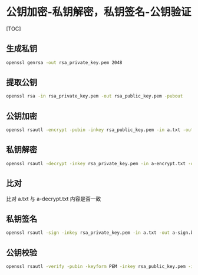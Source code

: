 # 公钥加密-私钥解密，私钥签名-公钥验证

[TOC]

## 生成私钥

```bash
openssl genrsa -out rsa_private_key.pem 2048
```

## 提取公钥

```bash
openssl rsa -in rsa_private_key.pem -out rsa_public_key.pem -pubout
```

## 公钥加密

```bash
openssl rsautl -encrypt -pubin -inkey rsa_public_key.pem -in a.txt -out a-encrypt.txt
```

## 私钥解密

```bash
openssl rsautl -decrypt -inkey rsa_private_key.pem -in a-encrypt.txt -out a-decrypt.txt
```

## 比对

比对 a.txt 与 a-decrypt.txt 内容是否一致

## 私钥签名

```bash
openssl rsautl -sign -inkey rsa_private_key.pem -in a.txt -out a-sign.bin
```

## 公钥校验

```bash
openssl rsautl -verify -pubin -keyform PEM -inkey rsa_public_key.pem -in a-sign.bin
```
